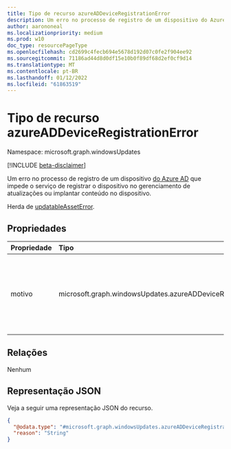 ```yaml
---
title: Tipo de recurso azureADDeviceRegistrationError
description: Um erro no processo de registro de um dispositivo do Azure AD que impede o serviço de registrar o dispositivo no gerenciamento de atualizações ou implantar conteúdo no dispositivo.
author: aarononeal
ms.localizationpriority: medium
ms.prod: w10
doc_type: resourcePageType
ms.openlocfilehash: cd2699c4fecb694e5678d192d07c0fe2f904ee92
ms.sourcegitcommit: 71186ad44d8d0df15e10b0f89df68d2ef0cf9d14
ms.translationtype: MT
ms.contentlocale: pt-BR
ms.lasthandoff: 01/12/2022
ms.locfileid: "61863519"
---
```

# <a name="azureaddeviceregistrationerror-resource-type"></a>Tipo de recurso azureADDeviceRegistrationError

Namespace: microsoft.graph.windowsUpdates

[!INCLUDE [beta-disclaimer](../../includes/beta-disclaimer.md)]

Um erro no processo de registro de um dispositivo [do Azure AD](../resources/windowsupdates-azureaddevice.md) que impede o serviço de registrar o dispositivo no gerenciamento de atualizações ou implantar conteúdo no dispositivo.

Herda de [updatableAssetError](../resources/windowsupdates-updatableasseterror.md).

## <a name="properties"></a>Propriedades
|Propriedade|Tipo|Descrição|
|:---|:---|:---|
|motivo|microsoft.graph.windowsUpdates.azureADDeviceRegistrationErrorReason|O motivo pelo qual o registro encontrou um erro. Os valores possíveis são: `invalidGlobalDeviceId`, `invalidAzureADDeviceId`, `missingTrustType`, `invalidAzureADJoin`, `unknownFutureValue`.|

## <a name="relationships"></a>Relações
Nenhum

## <a name="json-representation"></a>Representação JSON
Veja a seguir uma representação JSON do recurso.
<!-- {
  "blockType": "resource",
  "@odata.type": "microsoft.graph.windowsUpdates.azureADDeviceRegistrationError"
}
-->
``` json
{
  "@odata.type": "#microsoft.graph.windowsUpdates.azureADDeviceRegistrationError",
  "reason": "String"
}
```


